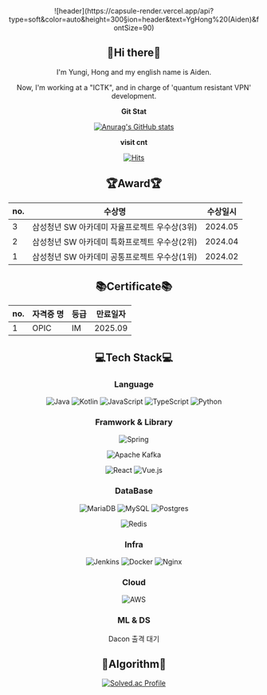 <div align='center'>
  ![header](https://capsule-render.vercel.app/api?type=soft&color=auto&height=300&section=header&text=YgHong%20(Aiden)&fontSize=90)

  ## 👋Hi there👋
  I'm Yungi, Hong and my english name is Aiden.
  
  Now, I'm working at a "ICTK", and in charge of 'quantum resistant VPN' development.
  
  **Git Stat**
  
  [![Anurag's GitHub stats](https://github-readme-stats.vercel.app/api?username=Yg-Hong)](https://github.com/anuraghazra/github-readme-stats)
  
  **visit cnt** 
  
  [![Hits](https://hits.seeyoufarm.com/api/count/incr/badge.svg?url=https%3A%2F%2Fgithub.com%2FYg-Hong&count_bg=%231727B0&title_bg=%23888783&icon=git.svg&icon_color=%23E7E7E7&title=hits%F0%9F%94%A5&edge_flat=false)](https://hits.seeyoufarm.com)
    
  ## 🏆Award🏆
  |no.|수상명|수상일시|
  |------|---|---|
  |3|삼성청년 SW 아카데미 자율프로젝트 우수상(3위)|2024.05|
  |2|삼성청년 SW 아카데미 특화프로젝트 우수상(2위)|2024.04|
  |1|삼성청년 SW 아카데미 공통프로젝트 우수상(1위)|2024.02|

  ## 📚Certificate📚
  |no.|자격증 명|등급|만료일자|
  |------|---|---|---|
  |1|OPIC|IM|2025.09|

  ## 💻Tech Stack💻

  ### Language
  ![Java](https://img.shields.io/badge/java-%23ED8B00.svg?style=for-the-badge&logo=openjdk&logoColor=white)
  ![Kotlin](https://img.shields.io/badge/kotlin-%237F52FF.svg?style=for-the-badge&logo=kotlin&logoColor=white)
  ![JavaScript](https://img.shields.io/badge/javascript-%23323330.svg?style=for-the-badge&logo=javascript&logoColor=%23F7DF1E)
  ![TypeScript](https://img.shields.io/badge/typescript-%23007ACC.svg?style=for-the-badge&logo=typescript&logoColor=white)
  ![Python](https://img.shields.io/badge/python-3670A0?style=for-the-badge&logo=python&logoColor=ffdd54)

  ### Framwork & Library
  ![Spring](https://img.shields.io/badge/spring-%236DB33F.svg?style=for-the-badge&logo=spring&logoColor=white)

  ![Apache Kafka](https://img.shields.io/badge/Apache%20Kafka-000?style=for-the-badge&logo=apachekafka)

  ![React](https://img.shields.io/badge/react-%2320232a.svg?style=for-the-badge&logo=react&logoColor=%2361DAFB)
  ![Vue.js](https://img.shields.io/badge/vuejs-%2335495e.svg?style=for-the-badge&logo=vuedotjs&logoColor=%234FC08D)
  
  ### DataBase
  ![MariaDB](https://img.shields.io/badge/MariaDB-003545?style=for-the-badge&logo=mariadb&logoColor=white)
  ![MySQL](https://img.shields.io/badge/mysql-4479A1.svg?style=for-the-badge&logo=mysql&logoColor=white)
  ![Postgres](https://img.shields.io/badge/postgres-%23316192.svg?style=for-the-badge&logo=postgresql&logoColor=white)

  ![Redis](https://img.shields.io/badge/redis-%23DD0031.svg?style=for-the-badge&logo=redis&logoColor=white)

  ### Infra
  ![Jenkins](https://img.shields.io/badge/jenkins-%232C5263.svg?style=for-the-badge&logo=jenkins&logoColor=white)
  ![Docker](https://img.shields.io/badge/docker-%230db7ed.svg?style=for-the-badge&logo=docker&logoColor=white)
  ![Nginx](https://img.shields.io/badge/nginx-%23009639.svg?style=for-the-badge&logo=nginx&logoColor=white)

  ### Cloud
  ![AWS](https://img.shields.io/badge/AWS-%23FF9900.svg?style=for-the-badge&logo=amazon-aws&logoColor=white)

  ### ML & DS
  Dacon 출격 대기
  
  ## 📏Algorithm📏

  [![Solved.ac Profile](http://mazassumnida.wtf/api/v2/generate_badge?boj=ryan0077v)](https://solved.ac/ryan0077v/)



 
</div>
